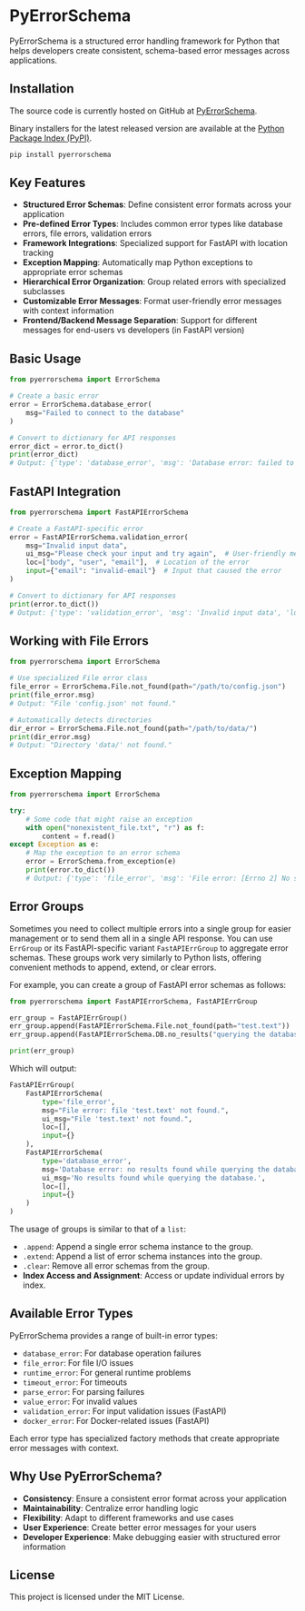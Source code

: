# PyErrorSchema

PyErrorSchema is a structured error handling framework for Python that helps developers create consistent, schema-based error messages across applications.

## Installation

The source code is currently hosted on GitHub at [PyErrorSchema](https://github.com/sodinfeliz/PyErrorSchema).

Binary installers for the latest released version are available at the [Python Package Index (PyPI)](https://pypi.org/project/pyerrorschema/).

```sh
pip install pyerrorschema
```

## Key Features

- **Structured Error Schemas**: Define consistent error formats across your application
- **Pre-defined Error Types**: Includes common error types like database errors, file errors, validation errors
- **Framework Integrations**: Specialized support for FastAPI with location tracking
- **Exception Mapping**: Automatically map Python exceptions to appropriate error schemas
- **Hierarchical Error Organization**: Group related errors with specialized subclasses
- **Customizable Error Messages**: Format user-friendly error messages with context information
- **Frontend/Backend Message Separation**: Support for different messages for end-users vs developers (in FastAPI version)

## Basic Usage

```python
from pyerrorschema import ErrorSchema

# Create a basic error
error = ErrorSchema.database_error(
    msg="Failed to connect to the database"
)

# Convert to dictionary for API responses
error_dict = error.to_dict()
print(error_dict)
# Output: {'type': 'database_error', 'msg': 'Database error: failed to connect to the database'}
```

## FastAPI Integration

```python
from pyerrorschema import FastAPIErrorSchema

# Create a FastAPI-specific error
error = FastAPIErrorSchema.validation_error(
    msg="Invalid input data",
    ui_msg="Please check your input and try again",  # User-friendly message
    loc=["body", "user", "email"],  # Location of the error
    input={"email": "invalid-email"}  # Input that caused the error
)

# Convert to dictionary for API responses
print(error.to_dict())
# Output: {'type': 'validation_error', 'msg': 'Invalid input data', 'loc': ['body', 'user', 'email'], 'input': {'email': 'invalid-email'}}
```

## Working with File Errors

```python
from pyerrorschema import ErrorSchema

# Use specialized File error class
file_error = ErrorSchema.File.not_found(path="/path/to/config.json")
print(file_error.msg)
# Output: "File 'config.json' not found."

# Automatically detects directories
dir_error = ErrorSchema.File.not_found(path="/path/to/data/")
print(dir_error.msg)
# Output: "Directory 'data/' not found."
```

## Exception Mapping

```python
from pyerrorschema import ErrorSchema

try:
    # Some code that might raise an exception
    with open("nonexistent_file.txt", "r") as f:
        content = f.read()
except Exception as e:
    # Map the exception to an error schema
    error = ErrorSchema.from_exception(e)
    print(error.to_dict())
    # Output: {'type': 'file_error', 'msg': 'File error: [Errno 2] No such file or directory: 'nonexistent_file.txt''}
```

## Error Groups

Sometimes you need to collect multiple errors into a single group for easier management or to send them all in a single API response. You can use `ErrGroup` or its FastAPI-specific variant `FastAPIErrGroup` to aggregate error schemas. These groups work very similarly to Python lists, offering convenient methods to append, extend, or clear errors.

For example, you can create a group of FastAPI error schemas as follows:

```python
from pyerrorschema import FastAPIErrorSchema, FastAPIErrGroup

err_group = FastAPIErrGroup()
err_group.append(FastAPIErrorSchema.File.not_found(path="test.text"))
err_group.append(FastAPIErrorSchema.DB.no_results("querying the database"))

print(err_group)
```

Which will output:

```python
FastAPIErrGroup(
    FastAPIErrorSchema(
        type='file_error',
        msg="File error: file 'test.text' not found.",
        ui_msg="File 'test.text' not found.",
        loc=[],
        input={}
    ),
    FastAPIErrorSchema(
        type='database_error',
        msg='Database error: no results found while querying the database.',
        ui_msg='No results found while querying the database.',
        loc=[],
        input={}
    )
)
```

The usage of groups is similar to that of a `list`:

- `.append`: Append a single error schema instance to the group.
- `.extend`: Append a list of error schema instances into the group.
- `.clear`: Remove all error schemas from the group.
- **Index Access and Assignment**: Access or update individual errors by index.

## Available Error Types

PyErrorSchema provides a range of built-in error types:

- `database_error`: For database operation failures
- `file_error`: For file I/O issues
- `runtime_error`: For general runtime problems
- `timeout_error`: For timeouts
- `parse_error`: For parsing failures
- `value_error`: For invalid values
- `validation_error`: For input validation issues (FastAPI)
- `docker_error`: For Docker-related issues (FastAPI)

Each error type has specialized factory methods that create appropriate error messages with context.

## Why Use PyErrorSchema?

- **Consistency**: Ensure a consistent error format across your application
- **Maintainability**: Centralize error handling logic
- **Flexibility**: Adapt to different frameworks and use cases
- **User Experience**: Create better error messages for your users
- **Developer Experience**: Make debugging easier with structured error information

## License

This project is licensed under the MIT License.
